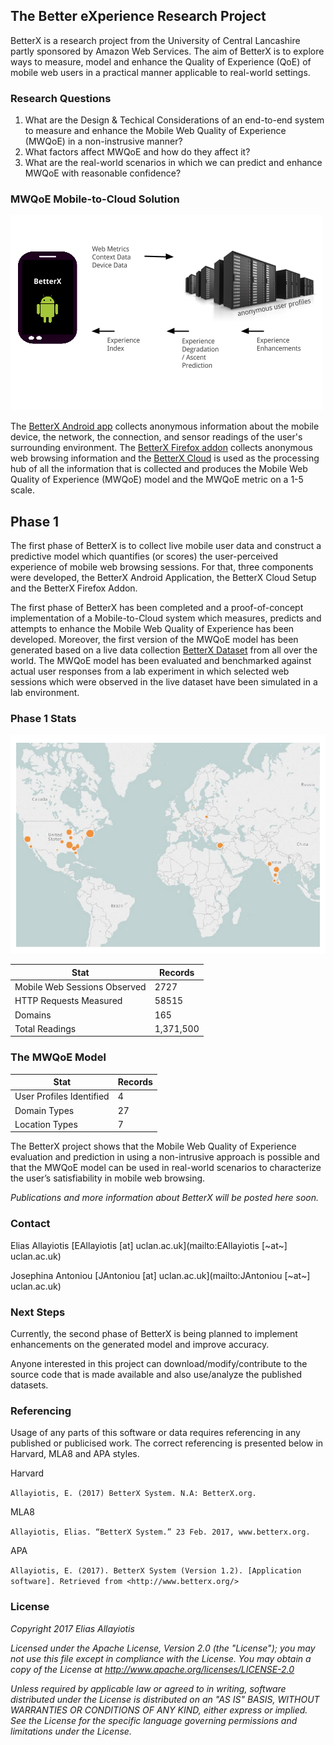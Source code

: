 ## The Better eXperience Research Project

BetterX is a research project from the University of Central Lancashire partly sponsored by Amazon Web Services.  The aim of BetterX is to explore ways to measure, model and enhance the Quality of Experience (QoE) of mobile web users in a practical manner applicable to real-world settings.

### Research Questions
1. What are the Design & Techical Considerations of an end-to-end system to measure and enhance the Mobile Web Quality of Experience (MWQoE) in a non-instrusive manner?
2. What factors affect MWQoE and how do they affect it?
3. What are the real-world scenarios in which we can predict and enhance MWQoE with reasonable confidence?

### MWQoE Mobile-to-Cloud Solution
![Image](mobile-cloud-interaction-2.png)

The <a href="https://github.com/eliasall/BetterX-Android" target="_blank">BetterX Android app</a> collects anonymous information about the mobile device, the network, the connection, and sensor readings of the user's surrounding environment.  The <a href="https://github.com/eliasall/BetterX-Firefox" target="_blank">BetterX Firefox addon</a> collects anonymous web browsing information and the <a href="https://github.com/eliasall/BetterX-Cloud" target="_blank">BetterX Cloud</a> is used as the processing hub of all the information that is collected and produces the Mobile Web Quality of Experience (MWQoE) model and the MWQoE metric on a 1-5 scale.

## Phase 1
The first phase of BetterX is to collect live mobile user data and construct a predictive model which quantifies (or scores) the user-perceived experience of mobile web browsing sessions.  For that, three components were developed, the BetterX Android Application, the BetterX Cloud Setup and the BetterX Firefox Addon.

The first phase of BetterX has been completed and a proof-of-concept implementation of a Mobile-to-Cloud system which measures, predicts and attempts to enhance the Mobile Web Quality of Experience has been developed.  Moreover, the first version of the MWQoE model has been generated based on a live data collection <a href="https://github.com/eliasall/BetterX-Dataset" target="_blank">BetterX Dataset</a> from all over the world.  The MWQoE model has been evaluated and benchmarked against actual user responses from a lab experiment in which selected web sessions which were observed in the live dataset have been simulated in a lab environment.

### Phase 1 Stats
![Image](phase1-map.png)

Stat | Records
------------ | -------------
Mobile Web Sessions Observed | 2727
HTTP Requests Measured | 58515
Domains | 165
Total Readings | 1,371,500

### The MWQoE Model

Stat | Records
------------ | -------------
User Profiles Identified | 4
Domain Types | 27
Location Types | 7

The BetterX project shows that the Mobile Web Quality of Experience evaluation and prediction in using a non-intrusive approach is possible and that the MWQoE model can be used in real-world scenarios to characterize the user’s satisfiability in mobile web browsing.

_Publications and more information about BetterX will be posted here soon._

### Contact
Elias Allayiotis [EAllayiotis [at] uclan.ac.uk](mailto:EAllayiotis [~at~] uclan.ac.uk)

Josephina Antoniou [JAntoniou [at] uclan.ac.uk](mailto:JAntoniou [~at~] uclan.ac.uk)

### Next Steps
Currently, the second phase of BetterX is being planned to implement enhancements on the generated model and improve accuracy.

Anyone interested in this project can download/modify/contribute to the source code that is made available and also use/analyze the published datasets.

### Referencing
Usage of any parts of this software or data requires referencing in any published or publicised work. The correct referencing is presented below in Harvard, MLA8 and APA styles.
 
Harvard

`Allayiotis, E. (2017) BetterX System. N.A: BetterX.org.`
 
MLA8

`Allayiotis, Elias. “BetterX System.” 23 Feb. 2017, www.betterx.org.`
 
APA

`Allayiotis, E. (2017). BetterX System (Version 1.2). [Application software]. Retrieved from <http://www.betterx.org/>`

### License
_Copyright 2017 Elias Allayiotis_

_Licensed under the Apache License, Version 2.0 (the "License"); you may not use this file except in compliance with the License. You may obtain a copy of the License at http://www.apache.org/licenses/LICENSE-2.0_

_Unless required by applicable law or agreed to in writing, software distributed under the License is distributed on an "AS IS" BASIS, WITHOUT WARRANTIES OR CONDITIONS OF ANY KIND, either express or implied. See the License for the specific language governing permissions and limitations under the License._
